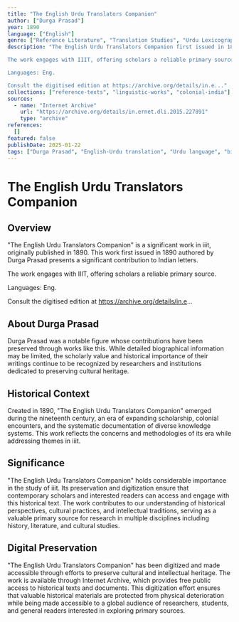 ```yaml
---
title: "The English Urdu Translators Companion"
author: ["Durga Prasad"]
year: 1890
language: ["English"]
genre: ["Reference Literature", "Translation Studies", "Urdu Lexicography"]
description: "The English Urdu Translators Companion first issued in 1890 authored by Durga Prasad presents a significant contribution to Indian letters.

The work engages with IIIT, offering scholars a reliable primary source.

Languages: Eng.

Consult the digitised edition at https://archive.org/details/in.e..."
collections: ["reference-texts", "linguistic-works", "colonial-india"]
sources:
  - name: "Internet Archive"
    url: "https://archive.org/details/in.ernet.dli.2015.227891"
    type: "archive"
references:
  []
featured: false
publishDate: 2025-01-22
tags: ["Durga Prasad", "English-Urdu translation", "Urdu language", "bilingual dictionary", "19th century", "colonial linguistics", "language learning", "translation guide", "Hindustani", "lexicography"]
---
```


# The English Urdu Translators Companion

## Overview

"The English Urdu Translators Companion" is a significant work in iiit, originally published in 1890. This work first issued in 1890 authored by Durga Prasad presents a significant contribution to Indian letters. 

The work engages with IIIT, offering scholars a reliable primary source. 

Languages: Eng. 

Consult the digitised edition at https://archive.org/details/in.e...

## About Durga Prasad

Durga Prasad was a notable figure whose contributions have been preserved through works like this. While detailed biographical information may be limited, the scholarly value and historical importance of their writings continue to be recognized by researchers and institutions dedicated to preserving cultural heritage.

## Historical Context

Created in 1890, "The English Urdu Translators Companion" emerged during the nineteenth century, an era of expanding scholarship, colonial encounters, and the systematic documentation of diverse knowledge systems. This work reflects the concerns and methodologies of its era while addressing themes in iiit.

## Significance

"The English Urdu Translators Companion" holds considerable importance in the study of iiit. Its preservation and digitization ensure that contemporary scholars and interested readers can access and engage with this historical text. The work contributes to our understanding of historical perspectives, cultural practices, and intellectual traditions, serving as a valuable primary source for research in multiple disciplines including history, literature, and cultural studies.

## Digital Preservation

"The English Urdu Translators Companion" has been digitized and made accessible through efforts to preserve cultural and intellectual heritage. The work is available through Internet Archive, which provides free public access to historical texts and documents. This digitization effort ensures that valuable historical materials are protected from physical deterioration while being made accessible to a global audience of researchers, students, and general readers interested in exploring primary sources.
